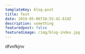 ```yaml
---
templateKey: blog-post
title: Test
date: 2019-05-06T18:55:42.619Z
description: something
featuredpost: false
featuredimage: /img/blog-index.jpg
---
```

dfvnfkjnv
